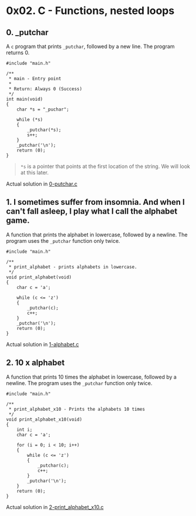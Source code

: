 # 0x02. C - Functions, nested loops

## 0. _putchar

A `c` program that prints `_putchar`, followed by a new line. The program returns 0.

```
#include "main.h"

/**
 * main - Entry point
 *
 * Return: Always 0 (Success)
 */
int main(void)
{
	char *s = "_puchar";

	while (*s)
	{
		_putchar(*s);
		s++;
	}
	_putchar('\n');
	return (0);
}
```

> `*s` is a pointer that points at the first location of the string. We will look at this later.

Actual solution in [0-putchar.c](./0-putchar.c)

## 1. I sometimes suffer from insomnia. And when I can't fall asleep, I play what I call the alphabet game. 

A function that prints the alphabet in lowercase, followed by a newline. The program uses the `_putchar` function only twice. 

```
#include "main.h"

/**
 * print_alphabet - prints alphabets in lowercase.
 */
void print_alphabet(void)
{
	char c = 'a';

	while (c <= 'z')
	{
		_putchar(c);
		c++;
	}
	_putchar('\n');
	return (0);
}
```

Actual solution in [1-alphabet.c](./1-alphabet.c)

## 2. 10 x alphabet 

A function that prints 10 times the alphabet in lowercase, followed by a newline. The program uses the `_putchar` function only twice. 

```
#include "main.h"

/**
 * print_alphabet_x10 - Prints the alphabets 10 times
 */
void print_alphabet_x10(void)
{
	int i;
	char c = 'a';

	for (i = 0; i < 10; i++)
	{
		while (c <= 'z')
		{
			_putchar(c);
			c++;
		}
		_putchar('\n');
	}
	return (0);
}
```

Actual solution in [2-print_alphabet_x10.c](./2-print_alphabet_x10.c)

